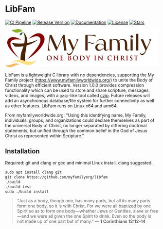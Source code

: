 # LibFam

[![CI Pipeline](https://github.com/myfamilyorg/libfam/actions/workflows/main.yml/badge.svg)](https://github.com/myfamilyorg/libfam/actions/workflows/main.yml)
[![Release Version](https://img.shields.io/github/v/release/myfamilyorg/libfam.svg?color=blue)](https://github.com/myfamilyorg/libfam/releases)
[![Documentation](https://img.shields.io/static/v1?label=Documentation&message=Github+Pages&color=orange)](https://myfamilyorg.github.io/libfam/)
[![License](https://img.shields.io/github/license/myfamilyorg/libfam.svg)](https://github.com/myfamilyorg/libfam/blob/master/LICENSE)
[![Stars](https://img.shields.io/github/stars/myfamilyorg/libfam.svg?style=social)](https://github.com/myfamilyorg/libfam/stargazers)

<p align="center">
    <img src="docs/MyFamilyLogo.png" alt="Logo">
</p>

LibFam is a lightweight C library with no dependencies, supporting the My Family project (https://www.myfamilyworldwide.org/) to unite the Body of Christ through efficient software. Version 1.0.0 provides compression functionality which can be used to store and share scripture, messages, videos, and images, with a `gzip`-like tool called [czip](https://myfamilyorg.github.io/libfam/czip). Future releases will add an asynchronous database/file system for further connectivity as well as other features. LibFam runs on Linux x64 and arm64.

From myfamilyworldwide.org: "Using this identifying name, My Family, individuals, groups, and organizations could declare themselves as part of the universal Body of Christ, no longer separated by differing doctrinal statements, but unified through the common belief in the God of Jesus Christ as represented within Scripture."

## Installation

Required: git and clang or gcc and minimal Linux install. clang suggested.

```
sudo apt install clang git
git clone https://github.com/myfamilyorg/libfam
./build
./build test
sudo ./build install
```

> “Just as a body, though one, has many parts, but all its many parts form one body, so it is with Christ. For we were all baptized by one Spirit so as to form one body—whether Jews or Gentiles, slave or free—and we were all given the one Spirit to drink. Even so the body is not made up of one part but of many.”
> — **1 Corinthians 12:12-14**

